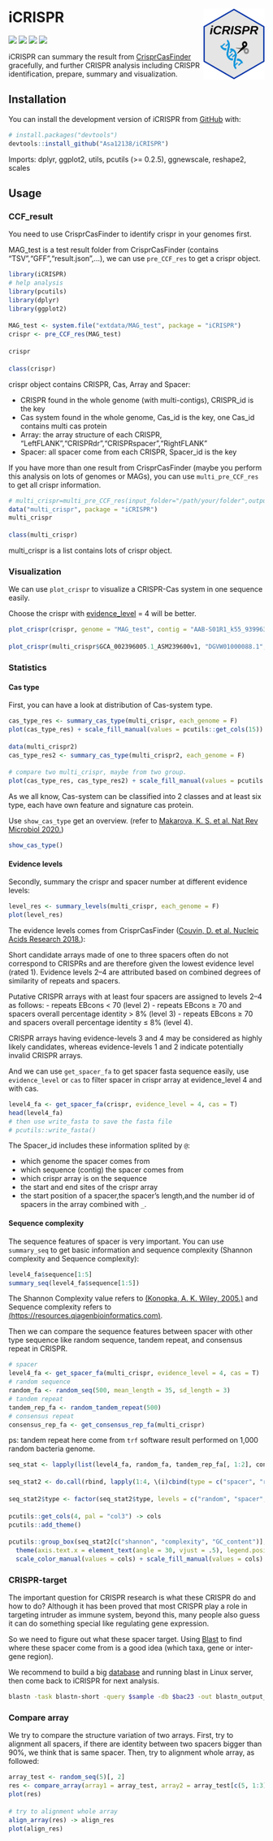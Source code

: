 
<!-- README.md is generated from README.Rmd. Please edit that file -->

# iCRISPR <img src="man/figures/iCRISPR.png" align="right" width="120" />

<!-- badges: start -->

[![](https://img.shields.io/badge/blog-@asa-blue.svg)](https://asa-blog.netlify.app/)
[![](http://cranlogs.r-pkg.org/badges/grand-total/iCRISPR)](https://cran.r-project.org/package=iCRISPR)
[![](http://cranlogs.r-pkg.org/badges/last-month/iCRISPR)](https://cran.r-project.org/package=iCRISPR)
[![](https://www.r-pkg.org/badges/version/iCRISPR?color=green)](https://cran.r-project.org/package=iCRISPR)
<!-- badges: end -->

iCRISPR can summary the result from
[CrisprCasFinder](https://crisprcas.i2bc.paris-saclay.fr/CrisprCasFinder/Index)
gracefully, and further CRISPR analysis including CRISPR identification,
prepare, summary and visualization.

## Installation

You can install the development version of iCRISPR from
[GitHub](https://github.com/) with:

``` r
# install.packages("devtools")
devtools::install_github("Asa12138/iCRISPR")
```

Imports: dplyr, ggplot2, utils, pcutils (\>= 0.2.5), ggnewscale,
reshape2, scales

## Usage

### CCF_result

You need to use CrisprCasFinder to identify crispr in your genomes
first.

MAG_test is a test result folder from CrisprCasFinder (contains
“TSV”,“GFF”,“result.json”,…), we can use `pre_CCF_res` to get a crispr
object.

``` r
library(iCRISPR)
# help analysis
library(pcutils)
library(dplyr)
library(ggplot2)

MAG_test <- system.file("extdata/MAG_test", package = "iCRISPR")
crispr <- pre_CCF_res(MAG_test)

crispr

class(crispr)
```

crispr object contains CRISPR, Cas, Array and Spacer:

- CRISPR found in the whole genome (with multi-contigs), CRISPR_id is
  the key
- Cas system found in the whole genome, Cas_id is the key, one Cas_id
  contains multi cas protein
- Array: the array structure of each CRISPR,
  “LeftFLANK”,“CRISPRdr”,“CRISPRspacer”,“RightFLANK”
- Spacer: all spacer come from each CRISPR, Spacer_id is the key

If you have more than one result from CrisprCasFinder (maybe you perform
this analysis on lots of genomes or MAGs), you can use
`multi_pre_CCF_res` to get all crispr information.

``` r
# multi_crispr=multi_pre_CCF_res(input_folder="/path/your/folder",output_folder="./pre_CCF_res_out",threads=1)
data("multi_crispr", package = "iCRISPR")
multi_crispr

class(multi_crispr)
```

multi_crispr is a list contains lots of crispr object.

### Visualization

We can use `plot_crispr` to visualize a CRISPR-Cas system in one
sequence easily.

Choose the crispr with [evidence_level](#evidence-levels) = 4 will be
better.

``` r
plot_crispr(crispr, genome = "MAG_test", contig = "AAB-S01R1_k55_9399631_flag=0_multi=9.8751_len=26518")

plot_crispr(multi_crispr$GCA_002396005.1_ASM239600v1, "DGVW01000088.1", array = F)
```

### Statistics

#### Cas type

First, you can have a look at distribution of Cas-system type.

``` r
cas_type_res <- summary_cas_type(multi_crispr, each_genome = F)
plot(cas_type_res) + scale_fill_manual(values = pcutils::get_cols(15))

data(multi_crispr2)
cas_type_res2 <- summary_cas_type(multi_crispr2, each_genome = F)

# compare two multi_crispr, maybe from two group.
plot(cas_type_res, cas_type_res2) + scale_fill_manual(values = pcutils::get_cols(15))
```

As we all know, Cas-system can be classified into 2 classes and at least
six type, each have own feature and signature cas protein.

Use `show_cas_type` get an overview. (refer to [Makarova, K. S. et
al. Nat Rev Microbiol
2020.](https://www.nature.com/articles/s41579-019-0299-x))

``` r
show_cas_type()
```

#### Evidence levels

Secondly, summary the crispr and spacer number at different evidence
levels:

``` r
level_res <- summary_levels(multi_crispr, each_genome = F)
plot(level_res)
```

The evidence levels comes from CrisprCasFinder ([Couvin, D. et
al. Nucleic Acids Research
2018.](https://academic.oup.com/nar/article/46/W1/W246/5001162)):

Short candidate arrays made of one to three spacers often do not
correspond to CRISPRs and are therefore given the lowest evidence level
(rated 1). Evidence levels 2–4 are attributed based on combined degrees
of similarity of repeats and spacers.

Putative CRISPR arrays with at least four spacers are assigned to levels
2–4 as follows: - repeats EBcons \< 70 (level 2) - repeats EBcons ≥ 70
and spacers overall percentage identity \> 8% (level 3) - repeats EBcons
≥ 70 and spacers overall percentage identity ≤ 8% (level 4).

CRISPR arrays having evidence-levels 3 and 4 may be considered as highly
likely candidates, whereas evidence-levels 1 and 2 indicate potentially
invalid CRISPR arrays.

And we can use `get_spacer_fa` to get spacer fasta sequence easily, use
`evidence_level` or `cas` to filter spacer in crispr array at
evidence_level 4 and with cas.

``` r
level4_fa <- get_spacer_fa(crispr, evidence_level = 4, cas = T)
head(level4_fa)
# then use write_fasta to save the fasta file
# pcutils::write_fasta()
```

The Spacer_id includes these information splited by `@`:

- which genome the spacer comes from
- which sequence (contig) the spacer comes from
- which crispr array is on the sequence
- the start and end sites of the crispr array
- the start position of a spacer,the spacer’s length,and the number id
  of spacers in the array combined with `_`.

#### Sequence complexity

The sequence features of spacer is very important. You can use
`summary_seq` to get basic information and sequence complexity (Shannon
complexity and Sequence complexity):

``` r
level4_fa$sequence[1:5]
summary_seq(level4_fa$sequence[1:5])
```

The Shannon Complexity value refers to [(Konopka, A. K. Wiley,
2005.)](https://onlinelibrary.wiley.com/doi/10.1038/npg.els.0005260) and
Sequence complexity refers to
[(https://resources.qiagenbioinformatics.com)](https://resources.qiagenbioinformatics.com/manuals/clccancerresearchworkbench/200/index.php?manual=How_sequence_complexity_is_calculated.html).

Then we can compare the sequence features between spacer with other type
sequence like random sequence, tandem repeat, and consensus repeat in
CRISPR.

``` r
# spacer
level4_fa <- get_spacer_fa(multi_crispr, evidence_level = 4, cas = T)
# random sequence
random_fa <- random_seq(500, mean_length = 35, sd_length = 3)
# tandem repeat
tandem_rep_fa <- random_tandem_repeat(500)
# consensus repeat
consensus_rep_fa <- get_consensus_rep_fa(multi_crispr)
```

ps: tandem repeat here come from `trf` software result performed on
1,000 random bacteria genome.

``` r
seq_stat <- lapply(list(level4_fa, random_fa, tandem_rep_fa[, 1:2], consensus_rep_fa), \(i)summary_seq(i)[, c(-1, -2)])

seq_stat2 <- do.call(rbind, lapply(1:4, \(i)cbind(type = c("spacer", "random", "tandem_rep", "consensus_rep")[i], seq_stat[[i]])))

seq_stat2$type <- factor(seq_stat2$type, levels = c("random", "spacer", "consensus_rep", "tandem_rep"))

pcutils::get_cols(4, pal = "col3") -> cols
pcutils::add_theme()

pcutils::group_box(seq_stat2[c("shannon", "complexity", "GC_content")], "type", seq_stat2, alpha = T, mode = 3) + mytheme +
  theme(axis.text.x = element_text(angle = 30, vjust = .5), legend.position = "none") +
  scale_color_manual(values = cols) + scale_fill_manual(values = cols)
```

### CRISPR-target

The important question for CRISPR research is what these CRISPR do and
how to do? Although it has been proved that most CRISPR play a role in
targeting intruder as immune system, beyond this, many people also guess
it can do something special like regulating gene expression.

So we need to figure out what these spacer target. Using
[Blast](https://blast.ncbi.nlm.nih.gov/doc/blast-help/downloadblastdata.html)
to find where these spacer come from is a good idea (which taxa, gene or
inter-gene region).

We recommend to build a big
[database](https://ftp.ncbi.nlm.nih.gov/blast/db/) and running blast in
Linux server, then come back to iCRISPR for next analysis.

``` bash
blastn -task blastn-short -query $sample -db $bac23 -out blastn_output_big/bac/$sample.out -qcov_hsp_perc 95 -perc_identity 95 -max_hsps 3 -num_threads 12 -outfmt 6
```

### Compare array

We try to compare the structure variation of two arrays. First, try to
alignment all spacers, if there are identity between two spacers bigger
than 90%, we think that is same spacer. Then, try to alignment whole
array, as followed:

``` r
array_test <- random_seq(5)[, 2]
res <- compare_array(array1 = array_test, array2 = array_test[c(5, 1:3)])
plot(res)

# try to alignment whole array
align_array(res) -> align_res
plot(align_res)
```
